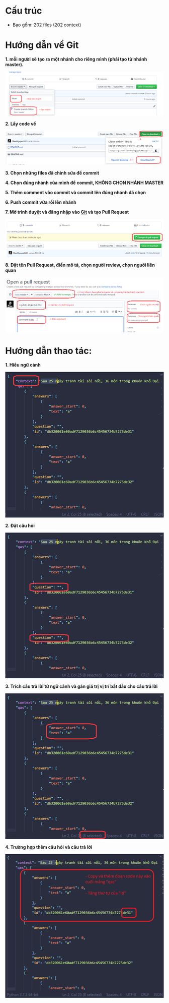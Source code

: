 # Cấu trúc
- Bao gồm: 202 files (202 context)

# Hướng dẫn về Git

**1. mỗi người sẽ tạo ra một nhánh cho riêng mình (phải tạo từ nhánh master).**

![](pic/brand.png)

**2. Lấy code về**

![](pic/clone-code.png)

**3. Chọn những files đã chỉnh sửa để commit**

**4. Chọn đúng nhánh của mình để commit, KHÔNG CHỌN NHÁNH MASTER**

**5. Thêm comment vào commit và commit lên đúng nhánh đã chọn**

**6. Push commit vừa rồi lên nhánh**

**7. Mở trình duyệt và đăng nhập vào [Git](https://github.com/NhanNguyen1403/QA-vi-data) và tạo Pull Request**

![](pic/create-pr.png)

**8. Đặt tên Pull Request, điền mô tả, chọn người review, chọn người liên quan**

![](pic/pr-info.png)

# Hướng dẫn thao tác:

**1. Hiểu ngữ cảnh**

![](pic/context.png)

**2. Đặt câu hỏi**

![](pic/question.png)

**3. Trích câu trả lời từ ngữ cảnh và gán giá trị vị trí bắt đầu cho câu trả lời**

![](pic/answer.png)

**4. Trường hợp thêm câu hỏi và câu trả lời**

![](pic/more-ques.png)